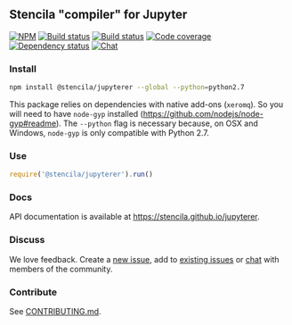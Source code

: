 ## Stencila "compiler" for Jupyter

[![NPM](http://img.shields.io/npm/v/@stencila/jupyterer.svg?style=flat)](https://www.npmjs.com/package/@stencila/jupyterer)
[![Build status](https://travis-ci.org/stencila/jupyterer.svg?branch=master)](https://travis-ci.org/stencila/jupyterer)
[![Build status](https://ci.appveyor.com/api/projects/status/ipj7s8hm82809lj9/branch/master?svg=true)](https://ci.appveyor.com/project/nokome/jupyterer/)
[![Code coverage](https://codecov.io/gh/stencila/jupyterer/branch/master/graph/badge.svg)](https://codecov.io/gh/stencila/jupyterer)
[![Dependency status](https://david-dm.org/stencila/jupyterer.svg)](https://david-dm.org/stencila/node)
[![Chat](https://badges.gitter.im/stencila/stencila.svg)](https://gitter.im/stencila/stencila)

### Install

```bash
npm install @stencila/jupyterer --global --python=python2.7
```

This package relies on dependencies with native add-ons (`xeromq`). So you will need to have `node-gyp` installed (https://github.com/nodejs/node-gyp#readme). The `--python` flag is necessary because, on OSX and Windows, `node-gyp` is only compatible with Python 2.7.

### Use

```js
require('@stencila/jupyterer').run()
```

### Docs

API documentation is available at https://stencila.github.io/jupyterer.

### Discuss

We love feedback. Create a [new issue](https://github.com/stencila/jupyterer/issues/new), add to [existing issues](https://github.com/stencila/jupyterer/issues) or [chat](https://gitter.im/stencila/stencila) with members of the community.

### Contribute

See [CONTRIBUTING.md](CONTRIBUTING.md).
